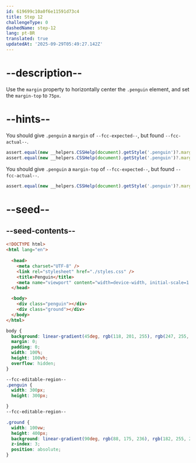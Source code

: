 ```yaml
---
id: 619699c10a0f6e11591d73c4
title: Step 12
challengeType: 0
dashedName: step-12
lang: pt-BR
translated: true
updatedAt: '2025-09-29T05:49:27.142Z'
---
```


# --description--

Use the `margin` property to horizontally center the `.penguin` element, and set the `margin-top` to `75px`.

# --hints--

You should give `.penguin` a `margin` of `--fcc-expected--`, but found `--fcc-actual--`.

```js
assert.equal(new __helpers.CSSHelp(document).getStyle('.penguin')?.marginRight, 'auto');
assert.equal(new __helpers.CSSHelp(document).getStyle('.penguin')?.marginLeft, 'auto');
```

You should give `.penguin` a `margin-top` of `--fcc-expected--`, but found `--fcc-actual--`.

```js
assert.equal(new __helpers.CSSHelp(document).getStyle('.penguin')?.marginTop, '75px');
```

# --seed--

## --seed-contents--

```html
<!DOCTYPE html>
<html lang="en">
  
  <head>
    <meta charset="UTF-8" />
    <link rel="stylesheet" href="./styles.css" />
    <title>Penguin</title>
    <meta name="viewport" content="width=device-width, initial-scale=1.0" />
  </head>

  <body>
    <div class="penguin"></div>
    <div class="ground"></div>
  </body>
</html>
```

```css
body {
  background: linear-gradient(45deg, rgb(118, 201, 255), rgb(247, 255, 222));
  margin: 0;
  padding: 0;
  width: 100%;
  height: 100vh;
  overflow: hidden;
}

--fcc-editable-region--
.penguin {
  width: 300px;
  height: 300px;

}
--fcc-editable-region--

.ground {
  width: 100vw;
  height: 400px;
  background: linear-gradient(90deg, rgb(88, 175, 236), rgb(182, 255, 255));
  z-index: 3;
  position: absolute;
}
```
